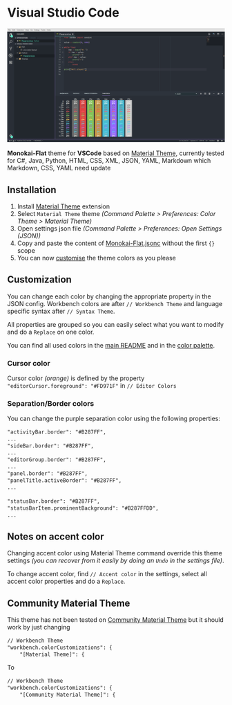 # Visual Studio Code

![Preview](Preview-1.png)

**Monokai-Flat** theme for **VSCode** based on [Material Theme][Material Theme], currently tested for C#, Java, Python, HTML, CSS, XML, JSON, YAML, Markdown which Markdown, CSS, YAML need update


## Installation

1. Install [Material Theme][Material Theme] extension
2. Select `Material Theme` theme _(Command Palette > Preferences: Color Theme > Material Theme)_
3. Open settings json file _(Command Palette > Preferences: Open Settings (JSON))_
4. Copy and paste the content of [Monokai-Flat.jsonc](https://raw.githubusercontent.com/Eveldee/Monokai-Flat/master/Visual%20Studio%20Code/Monokai-Flat.jsonc) without the first `{}` scope
5. You can now [customise](#customization) the theme colors as you please

## Customization

You can change each color by changing the appropriate property in the JSON config. Workbench colors are after `// Workbench Theme` and language specific syntax after `// Syntax Theme`.

All properties are grouped so you can easily select what you want to modify and do a `Replace` on one color.

You can find all used colors in the [main README](../README.md) and in the [color palette](../Colors/Palette.md).

### Cursor color

Cursor color _(orange)_ is defined by the property `"editorCursor.foreground": "#FD971F"` in `// Editor Colors`

### Separation/Border colors

You can change the purple separation color using the following properties:

```jsonc
"activityBar.border": "#B287FF",
...
"sideBar.border": "#B287FF",
...
"editorGroup.border": "#B287FF",
...
"panel.border": "#B287FF",
"panelTitle.activeBorder": "#B287FF",
...

"statusBar.border": "#B287FF",
"statusBarItem.prominentBackground": "#B287FFDD",
...

```

## Notes on accent color

Changing accent color using Material Theme command override this theme settings _(you can recover from it easily by doing an `Undo` in the settings file)_.

To change accent color, find `// Accent color` in the settings, select all accent color properties and do a `Replace`.

## Community Material Theme

This theme has not been tested on [Community Material Theme][Community Material Theme] but it should work by just changing

```jsonc
// Workbench Theme
"workbench.colorCustomizations": {
    "[Material Theme]": {
```

To

```jsonc
// Workbench Theme
"workbench.colorCustomizations": {
    "[Community Material Theme]": {
```

<!-- Links -->
[Material Theme]: https://marketplace.visualstudio.com/items?itemName=Equinusocio.vsc-material-theme
[Community Material Theme]: https://marketplace.visualstudio.com/items?itemName=equinusocio.vsc-community-material-theme
